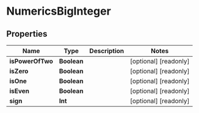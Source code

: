 

# NumericsBigInteger


## Properties

Name | Type | Description | Notes
------------ | ------------- | ------------- | -------------
**isPowerOfTwo** | **Boolean** |  |  [optional] [readonly]
**isZero** | **Boolean** |  |  [optional] [readonly]
**isOne** | **Boolean** |  |  [optional] [readonly]
**isEven** | **Boolean** |  |  [optional] [readonly]
**sign** | **Int** |  |  [optional] [readonly]



